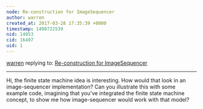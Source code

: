 ```yaml
---
node: Re-construction for ImageSequencer
author: warren
created_at: 2017-03-28 17:35:39 +0000
timestamp: 1490722539
nid: 14053
cid: 16497
uid: 1
---
```




[warren](../profile/warren) replying to: [Re-construction for ImageSequencer](../notes/yachao/03-24-2017/re-construction-for-imagesequencer)

----
Hi, the finite state machine idea is interesting. How would that look in an image-sequencer implementation? Can you illustrate this with some example code, imagining that you've integrated the finite state machine concept, to show me how image-sequencer would work with that model?